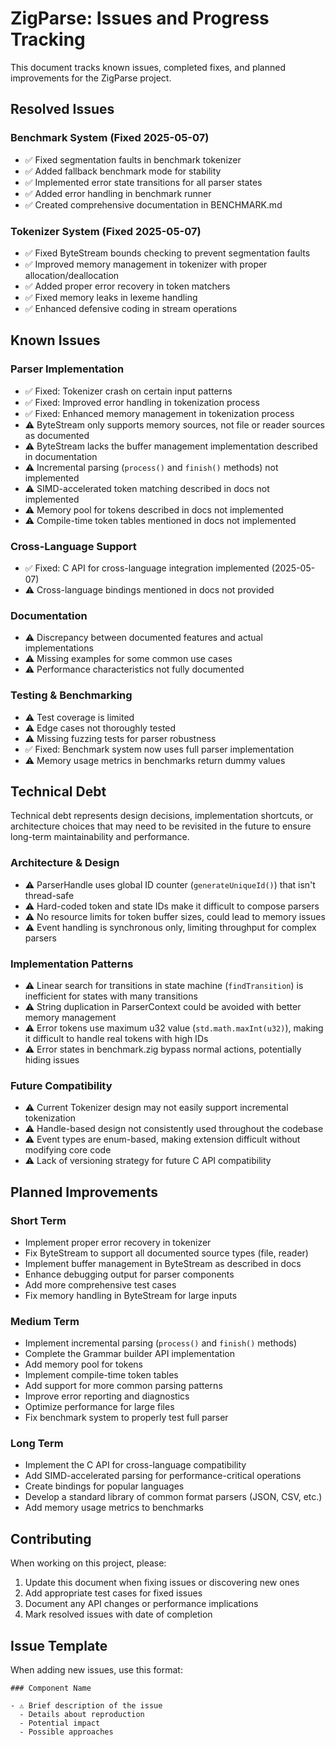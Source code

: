 # ZigParse: Issues and Progress Tracking

This document tracks known issues, completed fixes, and planned improvements for the ZigParse project.

## Resolved Issues

### Benchmark System (Fixed 2025-05-07)

- ✅ Fixed segmentation faults in benchmark tokenizer
- ✅ Added fallback benchmark mode for stability
- ✅ Implemented error state transitions for all parser states
- ✅ Added error handling in benchmark runner
- ✅ Created comprehensive documentation in BENCHMARK.md

### Tokenizer System (Fixed 2025-05-07)

- ✅ Fixed ByteStream bounds checking to prevent segmentation faults
- ✅ Improved memory management in tokenizer with proper allocation/deallocation
- ✅ Added proper error recovery in token matchers
- ✅ Fixed memory leaks in lexeme handling
- ✅ Enhanced defensive coding in stream operations

## Known Issues

### Parser Implementation

- ✅ Fixed: Tokenizer crash on certain input patterns
- ✅ Fixed: Improved error handling in tokenization process
- ✅ Fixed: Enhanced memory management in tokenization process
- ⚠️ ByteStream only supports memory sources, not file or reader sources as documented
- ⚠️ ByteStream lacks the buffer management implementation described in documentation
- ⚠️ Incremental parsing (`process()` and `finish()` methods) not implemented
- ⚠️ SIMD-accelerated token matching described in docs not implemented
- ⚠️ Memory pool for tokens described in docs not implemented
- ⚠️ Compile-time token tables mentioned in docs not implemented

### Cross-Language Support

- ✅ Fixed: C API for cross-language integration implemented (2025-05-07)
- ⚠️ Cross-language bindings mentioned in docs not provided

### Documentation

- ⚠️ Discrepancy between documented features and actual implementations
- ⚠️ Missing examples for some common use cases
- ⚠️ Performance characteristics not fully documented

### Testing & Benchmarking

- ⚠️ Test coverage is limited
- ⚠️ Edge cases not thoroughly tested
- ⚠️ Missing fuzzing tests for parser robustness
- ✅ Fixed: Benchmark system now uses full parser implementation
- ⚠️ Memory usage metrics in benchmarks return dummy values

## Technical Debt

Technical debt represents design decisions, implementation shortcuts, or architecture choices that may need to be revisited in the future to ensure long-term maintainability and performance.

### Architecture & Design

- ⚠️ ParserHandle uses global ID counter (`generateUniqueId()`) that isn't thread-safe
- ⚠️ Hard-coded token and state IDs make it difficult to compose parsers
- ⚠️ No resource limits for token buffer sizes, could lead to memory issues
- ⚠️ Event handling is synchronous only, limiting throughput for complex parsers

### Implementation Patterns

- ⚠️ Linear search for transitions in state machine (`findTransition`) is inefficient for states with many transitions
- ⚠️ String duplication in ParserContext could be avoided with better memory management
- ⚠️ Error tokens use maximum u32 value (`std.math.maxInt(u32)`), making it difficult to handle real tokens with high IDs
- ⚠️ Error states in benchmark.zig bypass normal actions, potentially hiding issues

### Future Compatibility

- ⚠️ Current Tokenizer design may not easily support incremental tokenization
- ⚠️ Handle-based design not consistently used throughout the codebase
- ⚠️ Event types are enum-based, making extension difficult without modifying core code
- ⚠️ Lack of versioning strategy for future C API compatibility

## Planned Improvements

### Short Term

- Implement proper error recovery in tokenizer
- Fix ByteStream to support all documented source types (file, reader)
- Implement buffer management in ByteStream as described in docs
- Enhance debugging output for parser components
- Add more comprehensive test cases
- Fix memory handling in ByteStream for large inputs

### Medium Term

- Implement incremental parsing (`process()` and `finish()` methods)
- Complete the Grammar builder API implementation
- Add memory pool for tokens
- Implement compile-time token tables
- Add support for more common parsing patterns
- Improve error reporting and diagnostics
- Optimize performance for large files
- Fix benchmark system to properly test full parser

### Long Term

- Implement the C API for cross-language compatibility
- Add SIMD-accelerated parsing for performance-critical operations
- Create bindings for popular languages
- Develop a standard library of common format parsers (JSON, CSV, etc.)
- Add memory usage metrics to benchmarks

## Contributing

When working on this project, please:

1. Update this document when fixing issues or discovering new ones
2. Add appropriate test cases for fixed issues
3. Document any API changes or performance implications
4. Mark resolved issues with date of completion

## Issue Template

When adding new issues, use this format:

```
### Component Name

- ⚠️ Brief description of the issue
  - Details about reproduction
  - Potential impact
  - Possible approaches
```
